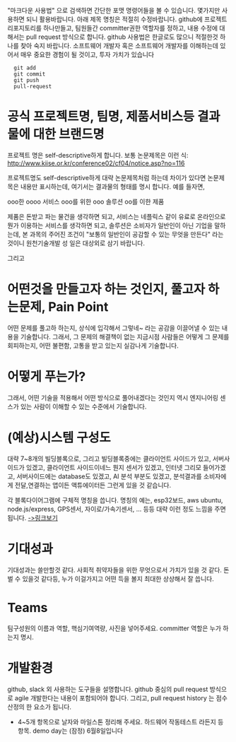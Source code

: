 "마크다운 사용법"  으로 검색하면 간단한 포맷 명령어들을 볼 수 있습니다. 몇가지만 사용하면 되니 활용바랍니다.
아래 제목 명칭은 적절히 수정바랍니다.
github에 프로젝트 리포지토리를 하나만들고, 팀원들간 committer권한 역할자를 정하고,
내용 수정에 대해서는 pull request 방식으로 합니다.
github 사용법은 한글로도 많으니 적절한것 하나를 찾아 숙지 바랍니다. 
소프트웨어 개발자 혹은 소프트웨어 개발자를 이해하는데 있어서 매우 중요한 경험이 될 것이고, 투자 가치가 있습니다 

```
  git add
  git commit
  git push
  pull-request 
```

# 공식 프로젝트명, 팀명, 제품서비스등 결과물에 대한 브랜드명
프로젝트 명은 self-descriptive하게 합니다. 
보통 논문제목은 이런 식: 
http://www.kiise.or.kr/conference02/cf04/notice.asp?no=116  

프로젝트명도 self-descriptive하게 대략 논문제목처럼 하는데 차이가 있다면 논문제목은 내용만 표시하는데, 여기서는 결과물의 형태를 명시 합니다. 예를 들자면,

  ooo한 oooo  서비스
  ooo를 위한 ooo 솔루션
  oo를 이한    제품
  
  제품은 돈받고 파는 물건을 생각하면 되고, 서비스는 네플릭스 같이 유료로 온라인으로 뭔가 이용하는 서비스를 생각하면 되고, 
  솔루션은 소비자가 일반인이 아닌 기업을 말하는데, 본 과목의 주어진 조건이 "보통의 일반인이 공감할 수 있는 무엇을 만든다" 라는 것이니
  원천기술개발 성 일은 대상외로 삼기 바랍니다.
  
  그리고 
  
# 어떤것을 만들고자 하는 것인지, 풀고자 하는문제, Pain Point
  
  어떤 문제를 풀고하 하는지, 상식에 입각해서 그렇네~  라는 공감을 이끌어낼 수 있는 내용을
  기술합니다.  그래서, 그 문제의 해결책이 없는 지금시점
  사람들은 어떻게 그 문제를 회피하는지,  어떤 불편함, 고통을 받고 있는지 실감나게 기술합니다.
  
# 어떻게 푸는가?
  
  그래서, 어떤 기술을 적용해서 어떤 방식으로 풀어내겠다는 것인지
  역시 엔지니어링 센스가 있는 사람이 이해할 수 있는 수준에서
  기술합니다.
  
# (예상)시스템 구성도
  
  대략 7~8개의 빌딩블록으로,  그리고 빌딩블록중에는 클라이언트 사이드가 있고, 서버사이드가 있겠고,
  클라이언트 사이드이네느 뭔지 센서가 있겠고, 인터넷 그리모 들어가겠고,  서버사이드에는 database도 있겠고,
  AI 분석 부분도 있겠고, 분석결과를 소비자에게 전달,연결하는 앱이든 액튜에이터든 그런게 있을 것 같습니다.
  
  각 블록다이어그램에 구체적 명칭을 씁니다.  명칭의 예는, esp32보드,  aws ubuntu, node.js/express, GPS센서, 자이로/가속기센서, ... 등등
  대략 이런 정도 느낌을 주면 됩니다. [->링크보기](https://www.google.com/search?q=%ED%81%B4%EB%9D%BC%EC%9D%B4%EC%96%B8%ED%8A%B8+%EC%84%9C%EB%B2%84+%EC%8B%9C%EC%8A%A4%ED%85%9C+%EA%B5%AC%EC%84%B1%EB%8F%84+%EA%B7%B8%EB%A6%AC%EA%B8%B0&tbm=isch&ved=2ahUKEwjM64WJptjoAhVWyosBHeFSC3QQ2-cCegQIABAA&oq=%ED%81%B4%EB%9D%BC%EC%9D%B4%EC%96%B8%ED%8A%B8+%EC%84%9C%EB%B2%84+%EC%8B%9C%EC%8A%A4%ED%85%9C+%EA%B5%AC%EC%84%B1%EB%8F%84+%EA%B7%B8%EB%A6%AC%EA%B8%B0&gs_lcp=CgNpbWcQA1CgpAFY1tIBYJDUAWgIcAB4BoABcogBuB6SAQUxMC4yOJgBAKABAaoBC2d3cy13aXotaW1n&sclient=img&ei=_HuNXsz9HdaUr7wP4aWtoAc&bih=1098&biw=1214#imgrc=g0kmuPL1x7CRtM)
 
  
# 기대성과
  
  기대성과는 쓸만할것 같다.  사회적 취약자들을 위한 무엇으로서 가치가 있을 것 같다. 돈벌 수 있을것 같다등, 
  누가 이걸가지고 어떤 득을 볼지 최대한 상상해서 잘 씁니다.
  
# Teams
  
  팀구성원의 이름과 역할,  핵심기여역량, 사진을 넣어주세요.
  committer 역할은 누가 하는지 명시.

# 개발환경

  github, slack 외 사용하는 도구들을 설명합니다.
  github 중심의 pull request 방식으로 agile 개발한다는 내용이 포함되어야 합니다.
  그리고, pull request history 는 점수산정의 한 요소가 됩니다.
  
  * 4~5개 항목으로 날자와 마일스톤 정리해 주세요.  하드웨어 작동테스트 라든지 등 항목.  demo day는 (잠정) 6월8일입니다 
